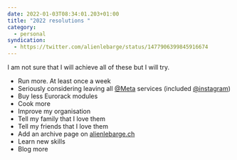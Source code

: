 ```yaml
---
date: 2022-01-03T08:34:01.203+01:00
title: "2022 resolutions "
category:
  - personal
syndication:
  - https://twitter.com/alienlebarge/status/1477906399845916674
---
```

I am not sure that I will achieve all of these but I will try.

- Run more. At least once a week
- Seriously considering leaving all [@Meta](https://www.twitter.com/Meta) services (included [@instagram](https://www.twitter.com/instagram))
- Buy less Eurorack modules
- Cook more
- Improve my organisation
- Tell my family that I love them
- Tell my friends that I love them
- Add an archive page on [alienlebarge.ch](https://alienlebarge.ch)
- Learn new skills 
- Blog more
